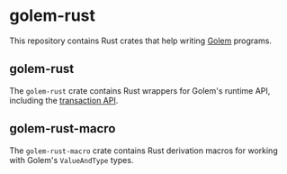 # golem-rust

This repository contains Rust crates that help writing [Golem](https://golem.cloud) programs.

## golem-rust

The `golem-rust` crate contains Rust wrappers for Golem's runtime API, including
the [transaction API](https://learn.golem.cloud/docs/transaction-api).

## golem-rust-macro

The `golem-rust-macro` crate contains Rust derivation macros for working with Golem's `ValueAndType` types.
